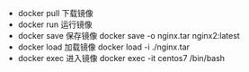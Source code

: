 - docker pull 下载镜像
- docker run 运行镜像
- docker save 保存镜像 docker save -o nginx.tar nginx2:latest
- docker load 加载镜像 docker load -i ./nginx.tar
- docker exec 进入镜像 docker exec -it centos7 /bin/bash
